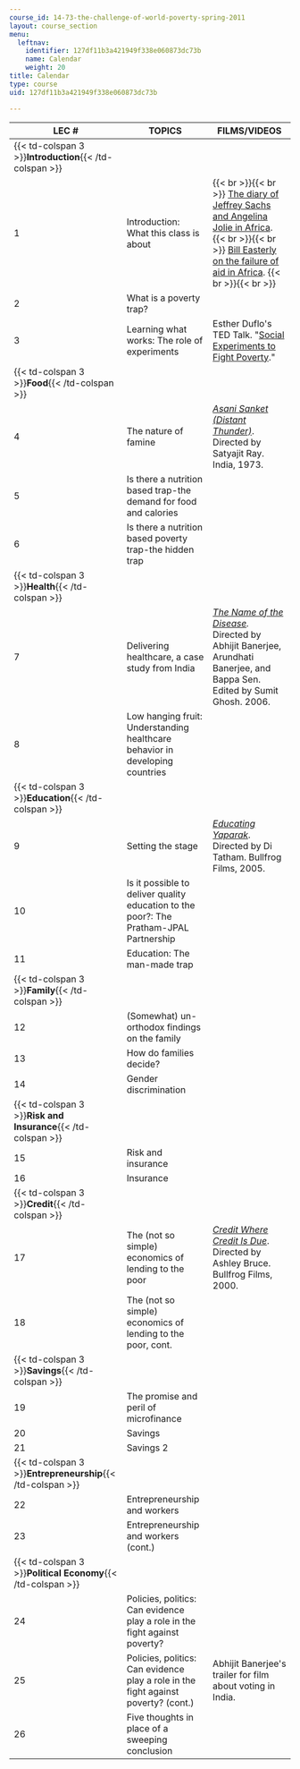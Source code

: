 ```yaml
---
course_id: 14-73-the-challenge-of-world-poverty-spring-2011
layout: course_section
menu:
  leftnav:
    identifier: 127df11b3a421949f338e060873dc73b
    name: Calendar
    weight: 20
title: Calendar
type: course
uid: 127df11b3a421949f338e060873dc73b

---
```


| LEC # | TOPICS | FILMS/VIDEOS |
| --- | --- | --- |
| {{< td-colspan 3 >}}**Introduction**{{< /td-colspan >}} |||
| 1 | Introduction: What this class is about |  {{< br >}}{{< br >}} [The diary of Jeffrey Sachs and Angelina Jolie in Africa](http://www.youtube.com/watch?v=uUHf_kOUM74). {{< br >}}{{< br >}} [Bill Easterly on the failure of aid in Africa](https://www.youtube.com/watch?v=vzy8dafM89E). {{< br >}}{{< br >}}  |
| 2 | What is a poverty trap? | &nbsp; |
| 3 | Learning what works: The role of experiments | Esther Duflo's TED Talk. "[Social Experiments to Fight Poverty](http://www.youtube.com/watch?v=0zvrGiPkVcs)." |
| {{< td-colspan 3 >}}**Food**{{< /td-colspan >}} |||
| 4 | The nature of famine | [_Asani Sanket (Distant Thunder)_](https://www.imdb.com/title/tt0069737/). Directed by Satyajit Ray. India, 1973. |
| 5 | Is there a nutrition based trap-the demand for food and calories | &nbsp; |
| 6 | Is there a nutrition based poverty trap-the hidden trap | &nbsp; |
| {{< td-colspan 3 >}}**Health**{{< /td-colspan >}} |||
| 7 | Delivering healthcare, a case study from India | _[The Name of the Disease](http://www.youtube.com/watch?v=FE7iH_GSxJU)._ Directed by Abhijit Banerjee, Arundhati Banerjee, and Bappa Sen. Edited by Sumit Ghosh. 2006. |
| 8 | Low hanging fruit: Understanding healthcare behavior in developing countries | &nbsp; |
| {{< td-colspan 3 >}}**Education**{{< /td-colspan >}} |||
| 9 | Setting the stage | [_Educating Yaparak_](http://www.youtube.com/watch?v=axT4w8-BxGg). Directed by Di Tatham. Bullfrog Films, 2005. |
| 10 | Is it possible to deliver quality education to the poor?: The Pratham-JPAL Partnership | &nbsp; |
| 11 | Education: The man-made trap | &nbsp; |
| {{< td-colspan 3 >}}**Family**{{< /td-colspan >}} |||
| 12 | (Somewhat) un-orthodox findings on the family | &nbsp; |
| 13 | How do families decide? | &nbsp; |
| 14 | Gender discrimination | &nbsp; |
| {{< td-colspan 3 >}}**Risk and Insurance**{{< /td-colspan >}} |||
| 15 | Risk and insurance | &nbsp; |
| 16 | Insurance | &nbsp; |
| {{< td-colspan 3 >}}**Credit**{{< /td-colspan >}} |||
| 17 | The (not so simple) economics of lending to the poor | [_Credit Where Credit Is Due_](http://www.bullfrogfilms.com/catalog/lscred.html). Directed by Ashley Bruce. Bullfrog Films, 2000. |
| 18 | The (not so simple) economics of lending to the poor, cont. | &nbsp; |
| {{< td-colspan 3 >}}**Savings**{{< /td-colspan >}} |||
| 19 | The promise and peril of microfinance | &nbsp; |
| 20 | Savings | &nbsp; |
| 21 | Savings 2 | &nbsp; |
| {{< td-colspan 3 >}}**Entrepreneurship**{{< /td-colspan >}} |||
| 22 | Entrepreneurship and workers | &nbsp; |
| 23 | Entrepreneurship and workers (cont.) | &nbsp; |
| {{< td-colspan 3 >}}**Political Economy**{{< /td-colspan >}} |||
| 24 | Policies, politics: Can evidence play a role in the fight against poverty? | &nbsp; |
| 25 | Policies, politics: Can evidence play a role in the fight against poverty? (cont.) | Abhijit Banerjee's trailer for film about voting in India. |
| 26 | Five thoughts in place of a sweeping conclusion |